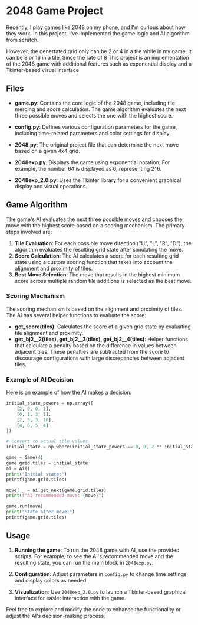 # 2048 Game Project

Recently, I play games like 2048 on my phone, and I'm curious about how they work. In this project, I've implemented the game logic and AI algorithm from scratch.

However, the genertated grid only can be 2 or 4 in a tile while in my game, it can be 8 or 16 in a tile. Since the rate of 8 
This project is an implementation of the 2048 game with additional features such as exponential display and a Tkinter-based visual interface.

## Files

- **game.py**: Contains the core logic of the 2048 game, including tile merging and score calculation. The game algorithm evaluates the next three possible moves and selects the one with the highest score.

- **config.py**: Defines various configuration parameters for the game, including time-related parameters and color settings for display.

- **2048.py**: The original project file that can determine the next move based on a given 4x4 grid.

- **2048exp.py**: Displays the game using exponential notation. For example, the number 64 is displayed as 6, representing 2^6.

- **2048exp_2.0.py**: Uses the Tkinter library for a convenient graphical display and visual operations.

## Game Algorithm

The game's AI evaluates the next three possible moves and chooses the move with the highest score based on a scoring mechanism. The primary steps involved are:

1. **Tile Evaluation**: For each possible move direction ("U", "L", "R", "D"), the algorithm evaluates the resulting grid state after simulating the move.
2. **Score Calculation**: The AI calculates a score for each resulting grid state using a custom scoring function that takes into account the alignment and proximity of tiles.
3. **Best Move Selection**: The move that results in the highest minimum score across multiple random tile additions is selected as the best move.

### Scoring Mechanism

The scoring mechanism is based on the alignment and proximity of tiles. The AI has several helper functions to evaluate the score:

- **get_score(tiles)**: Calculates the score of a given grid state by evaluating tile alignment and proximity.
- **get_bj2__2(tiles), get_bj2__3(tiles), get_bj2__4(tiles)**: Helper functions that calculate a penalty based on the difference in values between adjacent tiles. These penalties are subtracted from the score to discourage configurations with large discrepancies between adjacent tiles.

### Example of AI Decision

Here is an example of how the AI makes a decision:

```python
initial_state_powers = np.array([
    [2, 0, 0, 1],
    [0, 1, 3, 1],
    [2, 5, 3, 10],
    [4, 6, 5, 4]
])

# Convert to actual tile values
initial_state = np.where(initial_state_powers == 0, 0, 2 ** initial_state_powers)

game = Game(4)
game.grid.tiles = initial_state
ai = Ai()
print("Initial state:")
printf(game.grid.tiles)

move, _ = ai.get_next(game.grid.tiles)
print(f"AI recommended move: {move}")

game.run(move)
print("State after move:")
printf(game.grid.tiles)
```

## Usage

1. **Running the game**: To run the 2048 game with AI, use the provided scripts. For example, to see the AI's recommended move and the resulting state, you can run the main block in `2048exp.py`.

2. **Configuration**: Adjust parameters in `config.py` to change time settings and display colors as needed.

3. **Visualization**: Use `2048exp_2.0.py` to launch a Tkinter-based graphical interface for easier interaction with the game.

Feel free to explore and modify the code to enhance the functionality or adjust the AI's decision-making process.
